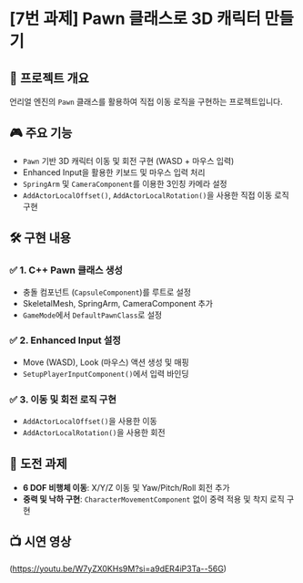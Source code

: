 # [7번 과제] Pawn 클래스로 3D 캐릭터 만들기

## 📌 프로젝트 개요
언리얼 엔진의 `Pawn` 클래스를 활용하여 직접 이동 로직을 구현하는 프로젝트입니다.

## 🎮 주요 기능
- `Pawn` 기반 3D 캐릭터 이동 및 회전 구현 (WASD + 마우스 입력)
- Enhanced Input을 활용한 키보드 및 마우스 입력 처리
- `SpringArm` 및 `CameraComponent`를 이용한 3인칭 카메라 설정
- `AddActorLocalOffset()`, `AddActorLocalRotation()`을 사용한 직접 이동 로직 구현

## 🛠 구현 내용
### ✅ 1. C++ Pawn 클래스 생성
- 충돌 컴포넌트 (`CapsuleComponent`)를 루트로 설정
- SkeletalMesh, SpringArm, CameraComponent 추가
- `GameMode`에서 `DefaultPawnClass`로 설정

### ✅ 2. Enhanced Input 설정
- Move (WASD), Look (마우스) 액션 생성 및 매핑
- `SetupPlayerInputComponent()`에서 입력 바인딩

### ✅ 3. 이동 및 회전 로직 구현
- `AddActorLocalOffset()`을 사용한 이동
- `AddActorLocalRotation()`을 사용한 회전

## 🚀 도전 과제
- **6 DOF 비행체 이동**: X/Y/Z 이동 및 Yaw/Pitch/Roll 회전 추가
- **중력 및 낙하 구현**: `CharacterMovementComponent` 없이 중력 적용 및 착지 로직 구현

## 📺 시연 영상
(https://youtu.be/W7yZX0KHs9M?si=a9dER4iP3Ta--56G)
